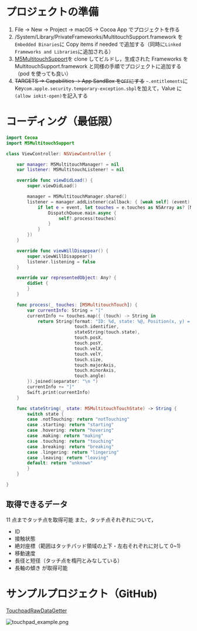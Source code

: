 <!-- title:Macのタッチパッドの生データを取得する -->

# プロジェクトの準備

1. File -> New -> Project -> macOS -> Cocoa App でプロジェクトを作る
2. /System/Library/PrivateFrameworks/MultitouchSupport.framework を`Embedded Binaries`に Copy items if needed で追加する（同時に`Linked Frameworks and Libraries`に追加される）
3. [M5MultitouchSupport](https://github.com/mhuusko5/M5MultitouchSupport)を clone してビルドし，生成された Frameworks を MultitouchSupport.framework と同様の手順でプロジェクトに追加する（pod を使っても良い）
4. ~~TARGETS -> Capabilities -> App SandBox を`OFF`にする~~
   `~.entitlements`に Key`com.apple.security.temporary-exception.sbpl`を加えて，Value に`(allow iokit-open)`を記入する

# コーディング（最低限）

```swift:ViewController.swift
import Cocoa
import M5MultitouchSupport

class ViewController: NSViewController {

    var manager: M5MultitouchManager! = nil
    var listener: M5MultitouchListener! = nil

    override func viewDidLoad() {
        super.viewDidLoad()

        manager = M5MultitouchManager.shared()
        listener = manager.addListener(callback: { [weak self] (event) in
            if let e = event, let touches = e.touches as NSArray as? [M5MultitouchTouch] {
                DispatchQueue.main.async {
                    self?.process(touches)
                }
            }
        })
    }

    override func viewWillDisappear() {
        super.viewWillDisappear()
        listener.listening = false
    }

    override var representedObject: Any? {
        didSet {
        }
    }

    func process(_ touches: [M5MultitouchTouch]) {
        var currentInfo: String = "["
        currentInfo += touches.map({ (touch) -> String in
            return String(format: "ID: %d, state: %@, Position(x, y) = (%0.4f, %0.4f), Velocity(x, y) = (%+0.4f, %+0.4f), Size: %0.4f, Axis(major, minor) = (%0.4f, %0.4f), Angle: %0.4f",
                          touch.identifier,
                          stateString(touch.state),
                          touch.posX,
                          touch.posY,
                          touch.velX,
                          touch.velY,
                          touch.size,
                          touch.majorAxis,
                          touch.minorAxis,
                          touch.angle)
        }).joined(separator: "\n ")
        currentInfo += "]"
        Swift.print(currentInfo)
    }

    func stateString(_ state: M5MultitouchTouchState) -> String {
        switch state {
        case .notTouching: return "notTouching"
        case .starting: return "starting"
        case .hovering: return "hovering"
        case .making: return "making"
        case .touching: return "touching"
        case .breaking: return "breaking"
        case .lingering: return "lingering"
        case .leaving: return "leaving"
        default: return "unknown"
        }
    }

}
```

## 取得できるデータ

11 点までタッチ点を取得可能
また，タッチ点それぞれについて，

- ID
- 接触状態
- 絶対座標（範囲はタッチパッド領域の上下・左右それぞれに対して 0~1)
- 移動速度
- 長径と短径（タッチ点を楕円とみなしている）
- 長軸の傾き
  が取得可能

# サンプルプロジェクト（GitHub)

[TouchpadRawDataGetter](https://github.com/Kyome22/TouchpadRawDataGetter)

![touchpad_example.png](./images/article/fdf88968-900b-6c99-9e81-64e26459064a.png)
